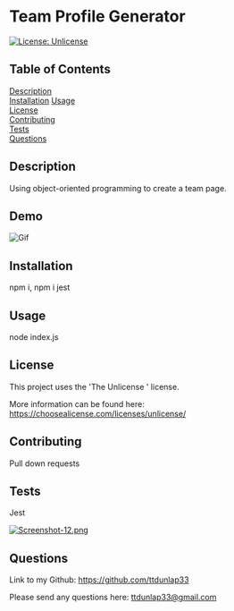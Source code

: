 # Team Profile Generator

  [![License: Unlicense](https://img.shields.io/badge/license-Unlicense-blue.svg)](https://choosealicense.com/licenses/unlicense/)
  
## Table of Contents
  
  [Description](#description)  
  [Installation](#installation)
  [Usage](#usage)  
  [License](#license)  
  [Contributing](#contributing)  
  [Tests](#tests)  
  [Questions](#questions)  
  
  ## Description
  
  Using object-oriented programming to create a team page. 

## Demo

![Gif](https://github.com/ttdunlap33/team-profile-generator/blob/main/images/teamprofilegenerator.gif)

  ## Installation
  
  npm i, npm i jest
  
  ## Usage
  
  node index.js
  
  ## License
  
  This project uses the 'The Unlicense
      ' license. 
  
  More information can be found here: https://choosealicense.com/licenses/unlicense/
  
  ## Contributing
  
  Pull down requests
  
  ## Tests
  
  Jest

[![Screenshot-12.png](https://i.postimg.cc/N0hDQ9kZ/Screenshot-12.png)](https://postimg.cc/yDPcPN5T)

  
  ## Questions
  
  Link to my Github: https://github.com/ttdunlap33

  Please send any questions here: ttdunlap33@gmail.com

